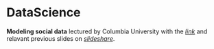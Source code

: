 # DataScience

**Modeling social data** lectured by Columbia University with the [*link*](http://modelingsocialdata.org)
and relavant previous slides on [*slideshare*](http://www.slideshare.net/jakehofman/datadriven-modeling-lecture-10?next_slideshow=1).
